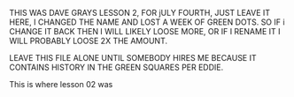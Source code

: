  THIS WAS DAVE GRAYS LESSON 2, FOR jULY FOURTH, JUST LEAVE IT HERE, I CHANGED THE NAME AND LOST A WEEK OF GREEN DOTS. SO IF i CHANGE IT BACK THEN I WILL LIKELY LOOSE MORE, OR IF I RENAME IT I WILL PROBABLY LOOSE 2X THE AMOUNT.



 LEAVE THIS FILE ALONE UNTIL SOMEBODY HIRES ME BECAUSE IT CONTAINS HISTORY IN THE GREEN SQUARES PER EDDIE.

 
This is where   lesson 02 was  
